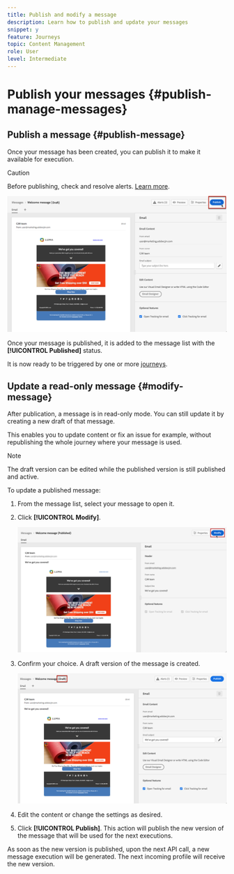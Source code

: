 ```yaml
---
title: Publish and modify a message
description: Learn how to publish and update your messages
snippet: y
feature: Journeys
topic: Content Management
role: User
level: Intermediate
---
```

# Publish your messages {#publish-manage-messages}

## Publish a message {#publish-message}

Once your message has been created, you can publish it to make it available for execution.

>[!CAUTION]
>
>Before publishing, check and resolve alerts. [Learn more](alerts.md).

![](assets/publish-message.png)

Once your message is published, it is added to the message list with the **[!UICONTROL Published]** status.

It is now ready to be triggered by one or more [journeys](building-journeys/journey.md).

## Update a read-only message {#modify-message}

After publication, a message is in read-only mode. You can still update it by creating a new draft of that message.

This enables you to update content or fix an issue for example, without republishing the whole journey where your message is used.

>[!NOTE]
>
>The draft version can be edited while the published version is still published and active.

To update a published message:

1. From the message list, select your message to open it.

1. Click **[!UICONTROL Modify]**.

    ![](assets/message-modify.png)

1. Confirm your choice. A draft version of the message is created.

    ![](assets/message-modify-v2.png)

1. Edit the content or change the settings as desired.
1. Click **[!UICONTROL Publish]**. This action will publish the new version of the message that will be used for the next executions.

As soon as the new version is published, upon the next API call, a new message execution will be generated. The next incoming profile will receive the new version.

<!--For batch messages, the audience/segment being processed in the previous execution will not be affected by the new version. Only the next incoming API call with an audience/segment will generate a new message execution with the new version.-->
